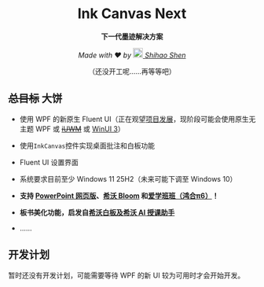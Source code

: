 <div align=center>

  # Ink Canvas Next
  **下一代墨迹解决方案** 

  *Made with ❤ by [<picture><source media="(prefers-color-scheme: dark)" srcset="https://images.weserv.nl/?url=github.com/ShihaoShen2025.png?v=4&h=64&w=64&fit=cover&mask=circle&maxage=7d&bg=222"><img src="https://images.weserv.nl/?url=github.com/ShihaoShen2025.png?v=4&h=64&w=64&fit=cover&mask=circle&maxage=7d&bg=fff" width="20" height="20"/></picture>&nbsp;<a href="https://github.com/ShihaoShen2025">Shihao Shen</a>](https://github.com/ShihaoShen2025/)*

  （还没开工呢……再等等吧）
</div>

<!--
一款革命性的桌面绘制软件，基于 .NET 10 WPF 的 InkCanvas 控件和原生 WPF Fluent UI（和/或 WinUI 3）开发。 <br>
灵感来自 [Ink Canvas by WXRIW](https://github.com/WXRIW/Ink-Canvas)、[Ink Canvas Artistry](https://github.com/WuChanging/Ink-Canvas)、[Ink Canvas Plus](https://www.khyan.top/apps/Ink-Canvas-Plus)、[Ink Canvas for Class](https://github.com/InkCanvas/InkCanvasForClass)、[Ink Canvas Better](https://github.com/BaiYang2238/Ink-Canvas-Better)、[InkCanvasForClass Community Edition](https://github.com/InkCanvasForClass/community)以及其他相关软件。
-->

## ~~总目标~~ 大饼

- 使用 WPF 的新原生 Fluent UI（正在观望[项目发展](https://github.com/dotnet/wpf/issues/8538)，现阶段可能会使用原生无主题 WPF 或 ~~[iUWM](https://github.com/iNKORE-NET/UI.WPF.Modern)~~ 或 [WinUI 3](https://github.com/microsoft/microsoft-ui-xaml)）

- 使用`InkCanvas`控件实现桌面批注和白板功能

- Fluent UI 设置界面

- 系统要求目前至少 Windows 11 25H2（未来可能下调至 Windows 10）

- **支持 [PowerPoint 网页版](https://powerpoint.cloud.microsoft/)、[希沃 Bloom](https://bloom.seewo.com/) 和[爱学班班（鸿合π6）](https://www.aixuebanban.com/)！**

- **板书美化功能，启发自[希沃白板及希沃 AI 授课助手](https://help.seewo.com/easiscreenpercep/ztLYSSMS7r)** <!--希沃白板能做到，我就不相信原生WPF做不到-->

<!--FuckDotNET FuckWPF FuckWinUI FuckMicrosoft FuckCSharp FuckSTCN-->

- ……
## 开发计划

  暂时还没有开发计划，可能需要等待 WPF 的新 UI 较为可用时才会开始开发。

